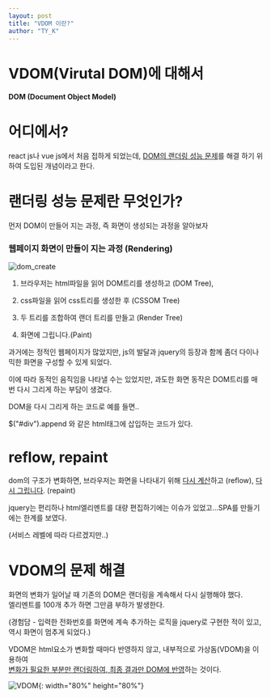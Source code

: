 ```yaml
---
layout: post
title: "VDOM 이란?"
author: "TY_K"
---
```



# VDOM(Virutal DOM)에 대해서

#### DOM (Document Object Model)

# 어디에서? 
react js나 vue js에서 처음 접하게 되었는데, <U>DOM의 랜더링 성능 문제</U>를 해결 하기 위하여 도입된 개념이라고 한다.

# 랜더링 성능 문제란 무엇인가?
먼저 DOM이 만들어 지는 과정, 즉 화면이 생성되는 과정을 알아보자

### 웹페이지 화면이 만들이 지는 과정 (Rendering)

![dom_create](https://user-images.githubusercontent.com/20508342/77663969-031fac00-6fc1-11ea-819a-0ce57be82f77.png)

1. 브라우저는 html파일을 읽어 DOM트리를 생성하고 (DOM Tree), 

2. css파일을 읽어 css트리를 생성한 후 (CSSOM Tree)

3. 두 트리를 조합하여 랜더 트리를 만들고 (Render Tree)

4. 화면에 그립니다.(Paint)


과거에는 정적인 웹페이지가 많았지만, js의 발달과 jquery의 등장과 함께 좀더 다이나믹한 화면을 구성할 수 있게 되었다.

이에 따라 동적인 음직임을 나타낼 수는 있었지만, 과도한 화면 동작은 DOM트리를 매번 다시 그리게 하는 부담이 생겼다.

DOM을 다시 그리게 하는 코드로 예를 들면..

$("#div").append 와 같은 html태그에 삽입하는 코드가 있다.

# reflow, repaint

dom의 구조가 변화하면, 브라우저는 화면을 나타내기 위해 <U>다시 계산</U>하고 (reflow), <U>다시 그립니다</U>. (repaint)



jquery는 편리하나 html엘리멘트를 대량 편집하기에는 이슈가 있었고...SPA를 만들기에는 한계를 보였다. 

(서비스 레벨에 따라 다르겠지만..)

# VDOM의 문제 해결

화면의 변화가 일어날 때 기존의 DOM은 랜더링을 계속해서 다시 실행해야 했다.<br/>
엘리멘트를 100개 추가 하면 그만큼 부하가 발생한다. 

(경험담 - 입력한 전화번호를 화면에 계속 추가하는 로직을 jquery로 구현한 적이 있고, 역시 화면이 멈추게 되었다.)

VDOM은 html요소가 변화할 때마다 반영하지 않고, 내부적으로 가상돔(VDOM)을 이용하여 <br/><U>변화가 필요한 부분만 랜더링하여, 최종 결과만 DOM에 반영</U>하는 것이다.

![VDOM](https://user-images.githubusercontent.com/20508342/77766157-9b319a00-7082-11ea-8230-96dd1519778f.png){: width="80%" height="80%"}

